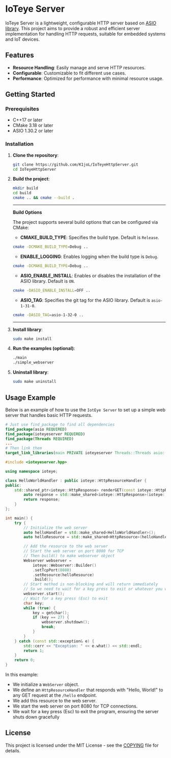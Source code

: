 # IoTeye Server

IoTeye Server is a lightweight, configurable HTTP server based on [ASIO library](https://think-async.com/Asio/). This project aims to provide a robust and efficient server implementation for handling HTTP requests, suitable for embedded systems and IoT devices.

## Features

- **Resource Handling**: Easily manage and serve HTTP resources.
- **Configurable**: Customizable to fit different use cases.
- **Performance**: Optimized for performance with minimal resource usage.

## Getting Started

### Prerequisites

- C++17 or later
- CMake 3.18 or later
- ASIO 1.30.2 or later

### Installation

1. **Clone the repository**:
   ```sh
   git clone https://github.com/K1joL/IoTeyeHttpServer.git
   cd IoTeyeHttpServer
   ```

2. **Build the project**:
   ```sh
   mkdir build
   cd build
   cmake .. && cmake --build .
   ```
    ---
    **Build Options**

    The project supports several build options that can be configured via CMake:

    - **CMAKE_BUILD_TYPE**: Specifies the build type. Default is `Release`.
    ```sh
    cmake -DCMAKE_BUILD_TYPE=Debug ..
    ```
    - **ENABLE_LOGGING**: Enables logging when the build type is `Debug`.
    ```sh
    cmake -DCMAKE_BUILD_TYPE=Debug ..
    ```
    - **ASIO_ENABLE_INSTALL**: Enables or disables the installation of the ASIO library. Default is `ON`.
    ```sh
    cmake -DASIO_ENABLE_INSTALL=OFF ..
    ```

    - **ASIO_TAG**: Specifies the git tag for the ASIO library. Default is `asio-1-31-0`.
    ```sh
    cmake -DASIO_TAG=asio-1-32-0 ..
    ```
    ---
3. **Install library**:
    ```sh
    sudo make install
    ```
4. **Run the examples (optional)**:
   ```sh
   ./main
   ./simple_webserver
   ```
5. **Uninstall library**:
    ```sh
    sudo make uninstall
    ```

## Usage Example

Below is an example of how to use the `IotEye Server` to set up a simple web server that handles basic HTTP requests.

```CMake
# Just use find_package to find all dependencies
find_package(asio REQUIRED)
find_package(ioteyeserver REQUIRED)
find_package(Threads REQUIRED)
...
# Then link them
target_link_libraries(main PRIVATE ioteyeserver Threads::Threads asio::asio)
```

```cpp
#include <ioteyeserver.hpp>

using namespace ioteye;

class HelloWorldHandler : public ioteye::HttpResourceHandler {
public:
    std::shared_ptr<ioteye::HttpResponse> renderGET(const ioteye::HttpRequest& req) override {
        auto response = std::make_shared<ioteye::HttpResponse>(ioteye::OK, "Hello World!");
        return response;
    }
};

int main() {
    try {
        // Initialize the web server
        auto helloHandler = std::make_shared<HelloWorldHandler>();
        auto helloResource = std::make_shared<HttpResource>(helloHandler, "/hello");

        // Add the resource to the web server
        // Start the web server on port 8080 for TCP
        // Then build() to make webserver object
        Webserver webserver =
            ioteye::Webserver::Builder()
            .setTcpPort(8080)
            .setResource(helloResource)
            .build();
        // Start method is non-blocking and will return immediately
        // So we need to wait for a key press to exit or whatever you want
        webserver.start();
        // Wait for a key press (Esc) to exit
        char key;
        while (true) {
            key = getchar();
            if (key == 27) {
                webserver.shutdown();
                break;
            }
        }
    } catch (const std::exception& e) {
        std::cerr << "Exception: " << e.what() << std::endl;
        return 1;
    }
    return 0;
}
```

In this example:
- We initialize a `WebServer` object.
- We define an `HttpResourceHandler` that responds with "Hello, World!" to any GET request at the `/hello` endpoint.
- We add this resource to the web server.
- We start the web server on port 8080 for TCP connections.
- We wait for a key press (Esc) to exit the program, ensuring the server shuts down gracefully

## License
This project is licensed under the MIT License - see the [COPYING](COPYING) file for details.